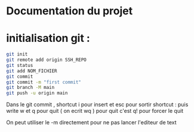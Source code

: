 # Documentation du projet  

# initialisation git : 
```bash
git init
git remote add origin SSH_REPO
git status
git add NOM_FICHIER
git commit
git commit -m "first commit"
git branch -M main
git push -u origin main
```

Dans le git commit ,    shortcut i pour insert et esc pour sortir 
                        shortcut : puis write w et q pour quit ( on ecrit wq )
                        pour quit c'est q! pour forcer le quit

On peut utiliser le -m directement pour ne pas lancer l'editeur de text 
